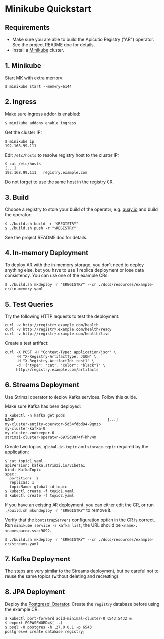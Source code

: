 Minikube Quickstart
===

Requirements
---
* Make sure you are able to build the Apicutio Registry ("AR") operator. See the project README doc for details.
* Install a [Minikube](https://kubernetes.io/docs/tasks/tools/install-minikube/) cluster.

1\. Minikube
---
Start MK with extra memory:

`$ minikube start --memory=6144`

2\. Ingress
---

Make sure ingress addon is enabled:

`$ minikube addons enable ingress`

Get the cluster IP:

```
$ minikube ip
192.168.99.111
```

Edit `/etc/hosts` to resolve registry host to the cluster IP:

```
$ cat /etc/hosts
[...]
192.168.99.111   registry.example.com
```

Do not forget to use the same host in the registry CR.

3\. Build
---

Choose a registry to store your build of the operator, e.g. [quay.io](quay.io) and build the operator:

```
$ ./build.sh build -r "$REGISTRY"
$ ./build.sh push -r "$REGISTRY"
```

See the project README doc for details.

4\. In-memory Deployment
---

To deploy AR with the in-memory storage, you don't need to deploy anything else, but you have to use 1 replica deployment or lose data consistency.
You can use one of the example CRs:

```
$ ./build.sh mkdeploy -r "$REGISTRY" --cr ./docs/resources/example-cr/in-memory.yaml
```

5\. Test Queries
---

Try the following HTTP requests to test the deployment:

```
curl -v http://registry.example.com/health
curl -v http://registry.example.com/health/ready
curl -v http://registry.example.com/health/live
```

Create a test artifact:

```
curl -X POST -H "Content-Type: application/json" \
     -H "X-Registry-ArtifactType: JSON" \
     -H "X-Registry-ArtifactId: test1" \
     -d '{"type": "cat", "color": "black"}' \
     http://registry.example.com/artifacts
```

6\. Streams Deployment
---

Use Strimzi operator to deploy Kafka services. Follow this [guide](https://strimzi.io/quickstarts/minikube/).

Make sure Kafka has been deployed:

```
$ kubectl -n kafka get pods
NAME                                          [...]
my-cluster-entity-operator-5d54fdbd94-9qmzb
my-cluster-kafka-0
my-cluster-zookeeper-0
strimzi-cluster-operator-6975d8874f-hhv4m
```

Create two topics, `global-id-topic` and `storage-topic` required by the application:

```
$ cat topic1.yaml
apiVersion: kafka.strimzi.io/v1beta1
kind: KafkaTopic
spec:
  partitions: 2
  replicas: 1
  topicName: global-id-topic
$ kubectl create -f topic1.yaml
$ kubectl create -f topic2.yaml
```

If you have an existing AR deployment, you can either edit the CR,
or run `./build.sh mkundeploy -r "$REGISTRY"` to remove it.

Verify that the `bootstrapServers` configuration option in  the CR is correct.
Run `minikube service -n kafka list`, the URL should be `<name>.<namespace>.svc:9092`.

```
$ ./build.sh mkdeploy -r "$REGISTRY" --cr ./docs/resources/example-cr/streams.yaml
```

7\. Kafka Deployment
---

The steps are very similar to the Streams deployment,
but be careful not to reuse the same topics (without deleting and recreating).

8\. JPA Deployment
---

Deploy the [Postgresql Operator](https://github.com/zalando/postgres-operator/blob/master/docs/quickstart.md).
Create the `registry` database before using the example CR.

```
$ kubectl port-forward acid-minimal-cluster-0 6543:5432 &
$ export PGPASSWORD=$(...)
$ psql -U postgres -h 127.0.0.1 -p 6543
postgres=# create database registry;
```

